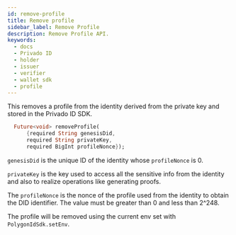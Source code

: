```yaml
---
id: remove-profile
title: Remove profile
sidebar_label: Remove Profile
description: Remove Profile API.
keywords:
  - docs
  - Privado ID
  - holder
  - issuer
  - verifier
  - wallet sdk
  - profile
---
```


This removes a profile from the identity derived from the private key and stored in the Privado ID SDK.

```dart
  Future<void> removeProfile(
      {required String genesisDid,
      required String privateKey,
      required BigInt profileNonce});
```

`genesisDid` is the unique ID of the identity whose `profileNonce` is 0.

`privateKey` is the key used to access all the sensitive info from the identity and also to realize operations like generating proofs.

The `profileNonce` is the nonce of the profile used from the identity to obtain the DID identifier. The value must be greater than 0 and less than 2^248.

The profile will be removed using the current env set with `PolygonIdSdk.setEnv`.
